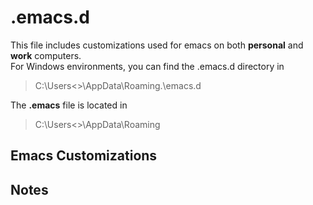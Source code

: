 # .emacs.d
This file includes customizations used for emacs on both **personal** and **work** computers.  
For Windows environments, you can find the .emacs.d directory in 
> C:\Users\<<user>>\AppData\Roaming\.\emacs.d

The **.emacs** file is located in 
> C:\Users\<<user>>\AppData\Roaming

## Emacs Customizations


## Notes




